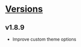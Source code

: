 # [Versions](https://github.com/Tracktor/design-system-tracktor/releases)

## v1.8.9
- Improve custom theme options
